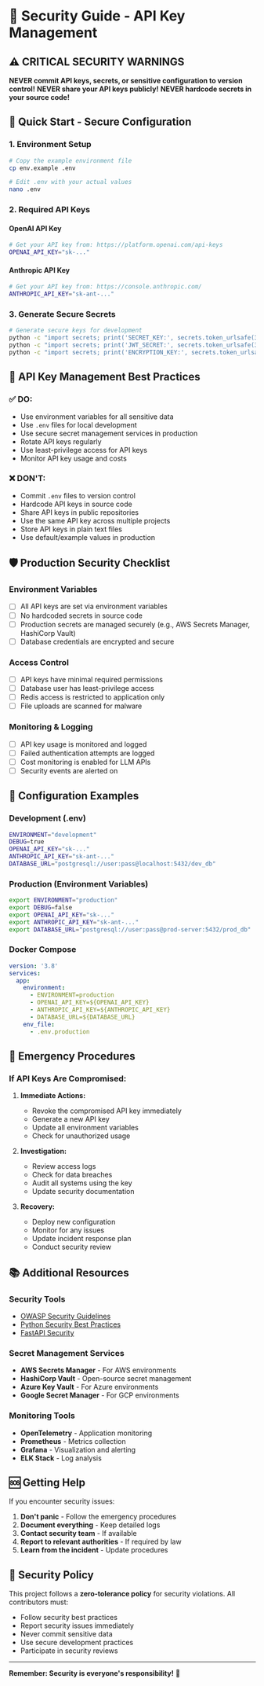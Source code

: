 # 🔐 Security Guide - API Key Management

## ⚠️ CRITICAL SECURITY WARNINGS

**NEVER commit API keys, secrets, or sensitive configuration to version control!**
**NEVER share your API keys publicly!**
**NEVER hardcode secrets in your source code!**

## 🚀 Quick Start - Secure Configuration

### 1. Environment Setup

```bash
# Copy the example environment file
cp env.example .env

# Edit .env with your actual values
nano .env
```

### 2. Required API Keys

#### OpenAI API Key
```bash
# Get your API key from: https://platform.openai.com/api-keys
OPENAI_API_KEY="sk-..."
```

#### Anthropic API Key
```bash
# Get your API key from: https://console.anthropic.com/
ANTHROPIC_API_KEY="sk-ant-..."
```

### 3. Generate Secure Secrets

```bash
# Generate secure keys for development
python -c "import secrets; print('SECRET_KEY:', secrets.token_urlsafe(32))"
python -c "import secrets; print('JWT_SECRET:', secrets.token_urlsafe(32))"
python -c "import secrets; print('ENCRYPTION_KEY:', secrets.token_urlsafe(32))"
```

## 🔑 API Key Management Best Practices

### ✅ DO:
- Use environment variables for all sensitive data
- Use `.env` files for local development
- Use secure secret management services in production
- Rotate API keys regularly
- Use least-privilege access for API keys
- Monitor API key usage and costs

### ❌ DON'T:
- Commit `.env` files to version control
- Hardcode API keys in source code
- Share API keys in public repositories
- Use the same API key across multiple projects
- Store API keys in plain text files
- Use default/example values in production

## 🛡️ Production Security Checklist

### Environment Variables
- [ ] All API keys are set via environment variables
- [ ] No hardcoded secrets in source code
- [ ] Production secrets are managed securely (e.g., AWS Secrets Manager, HashiCorp Vault)
- [ ] Database credentials are encrypted and secure

### Access Control
- [ ] API keys have minimal required permissions
- [ ] Database user has least-privilege access
- [ ] Redis access is restricted to application only
- [ ] File uploads are scanned for malware

### Monitoring & Logging
- [ ] API key usage is monitored and logged
- [ ] Failed authentication attempts are logged
- [ ] Cost monitoring is enabled for LLM APIs
- [ ] Security events are alerted on

## 🔧 Configuration Examples

### Development (.env)
```bash
ENVIRONMENT="development"
DEBUG=true
OPENAI_API_KEY="sk-..."
ANTHROPIC_API_KEY="sk-ant-..."
DATABASE_URL="postgresql://user:pass@localhost:5432/dev_db"
```

### Production (Environment Variables)
```bash
export ENVIRONMENT="production"
export DEBUG=false
export OPENAI_API_KEY="sk-..."
export ANTHROPIC_API_KEY="sk-ant-..."
export DATABASE_URL="postgresql://user:pass@prod-server:5432/prod_db"
```

### Docker Compose
```yaml
version: '3.8'
services:
  app:
    environment:
      - ENVIRONMENT=production
      - OPENAI_API_KEY=${OPENAI_API_KEY}
      - ANTHROPIC_API_KEY=${ANTHROPIC_API_KEY}
      - DATABASE_URL=${DATABASE_URL}
    env_file:
      - .env.production
```

## 🚨 Emergency Procedures

### If API Keys Are Compromised:

1. **Immediate Actions:**
   - Revoke the compromised API key immediately
   - Generate a new API key
   - Update all environment variables
   - Check for unauthorized usage

2. **Investigation:**
   - Review access logs
   - Check for data breaches
   - Audit all systems using the key
   - Update security documentation

3. **Recovery:**
   - Deploy new configuration
   - Monitor for any issues
   - Update incident response plan
   - Conduct security review

## 📚 Additional Resources

### Security Tools
- [OWASP Security Guidelines](https://owasp.org/)
- [Python Security Best Practices](https://python-security.readthedocs.io/)
- [FastAPI Security](https://fastapi.tiangolo.com/tutorial/security/)

### Secret Management Services
- **AWS Secrets Manager** - For AWS environments
- **HashiCorp Vault** - Open-source secret management
- **Azure Key Vault** - For Azure environments
- **Google Secret Manager** - For GCP environments

### Monitoring Tools
- **OpenTelemetry** - Application monitoring
- **Prometheus** - Metrics collection
- **Grafana** - Visualization and alerting
- **ELK Stack** - Log analysis

## 🆘 Getting Help

If you encounter security issues:

1. **Don't panic** - Follow the emergency procedures
2. **Document everything** - Keep detailed logs
3. **Contact security team** - If available
4. **Report to relevant authorities** - If required by law
5. **Learn from the incident** - Update procedures

## 📝 Security Policy

This project follows a **zero-tolerance policy** for security violations. All contributors must:

- Follow security best practices
- Report security issues immediately
- Never commit sensitive data
- Use secure development practices
- Participate in security reviews

---

**Remember: Security is everyone's responsibility!** 🔐
